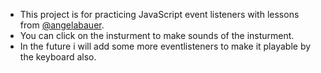 - This project is for practicing JavaScript event listeners with lessons from [@angelabauer](https://github.com/angelabauer).
- You can click on the insturment to make sounds of the insturment.
- In the future i will add some more eventlisteners to make it playable by the keyboard also.
